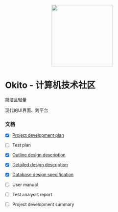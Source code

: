 <p align="center">
  <picture>
    <source media="(prefers-color-scheme: dark)" srcset="https://mypic-1305118058.cos.ap-hongkong.myqcloud.com/img/okito.svg">
    <img src="https://mypic-1305118058.cos.ap-hongkong.myqcloud.com/img/okito.svg" width="200" />
  </picture>
</p>


# Okito - 计算机技术社区

简洁且轻量

现代的UI界面、跨平台
 
### 文档

- [x] [Project development plan](docs/zh-cn/1-project-development-plan.md)

- [ ] Test plan

- [x] [Outline design description](docs/zh-cn/3-outline-design-notes.md)

- [x] [Detailed design description](docs/zh-cn/4-detailed-design-notes.md)

- [x] [Database design specification](docs/zh-cn/5-database-design-specification.md)

- [ ] User manual

- [ ] Test analysis report

- [ ] Project development summary
